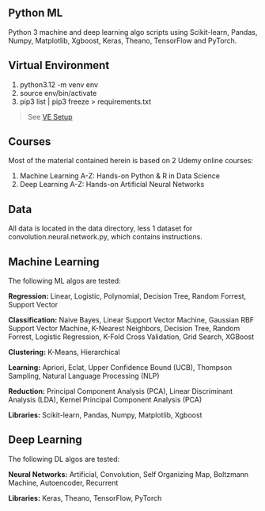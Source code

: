 Python ML
---------
Python 3 machine and deep learning algo scripts using Scikit-learn, Pandas, Numpy, Matplotlib, Xgboost,
Keras, Theano, TensorFlow and PyTorch.

Virtual Environment
-------------------
1. python3.12 -m venv env
2. source env/bin/activate
3. pip3 list | pip3 freeze > requirements.txt
>See [VE Setup](https://www.freecodecamp.org/news/how-to-setup-virtual-environments-in-python/)

Courses
-------
Most of the material contained herein is based on 2 Udemy online courses:
  1. Machine Learning A-Z: Hands-on Python & R in Data Science
  2. Deep Learning A-Z: Hands-on Artificial Neural Networks

Data
----
All data is located in the data directory, less 1 dataset for convolution.neural.network.py,
which contains instructions.

Machine Learning
----------------
The following ML algos are tested:

**Regression:** Linear, Logistic, Polynomial, Decision Tree, Random Forrest, Support Vector

**Classification:** Naive Bayes, Linear Support Vector Machine, Gaussian RBF Support Vector Machine,
K-Nearest Neighbors, Decision Tree, Random Forrest, Logistic Regression, K-Fold Cross Validation,
Grid Search, XGBoost

**Clustering:** K-Means, Hierarchical

**Learning:** Apriori, Eclat, Upper Confidence Bound (UCB), Thompson Sampling, Natural Language Processing (NLP)

**Reduction:** Principal Component Analysis (PCA), Linear Discriminant Analysis (LDA), Kernel Principal Component Analysis (PCA)

**Libraries:** Scikit-learn, Pandas, Numpy, Matplotlib, Xgboost

Deep Learning
-------------
The following DL algos are tested:

**Neural Networks:** Artificial, Convolution, Self Organizing Map, Boltzmann Machine, Autoencoder, Recurrent

**Libraries:** Keras, Theano, TensorFlow, PyTorch